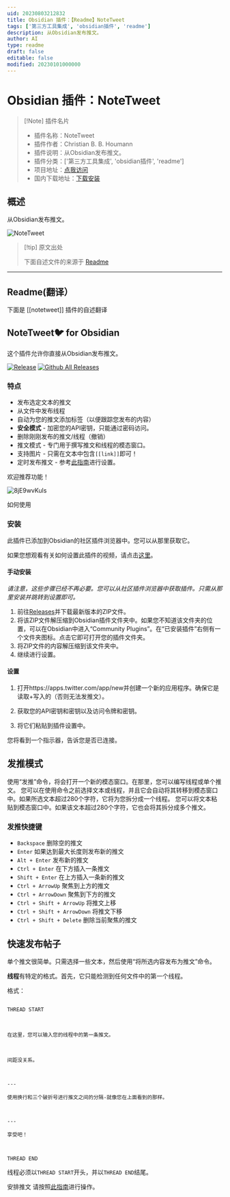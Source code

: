 ```yaml
---
uid: 20230803212832
title: Obsidian 插件：【Readme】NoteTweet
tags: ['第三方工具集成', 'obsidian插件', 'readme']
description: 从Obsidian发布推文。
author: AI
type: readme
draft: false
editable: false
modified: 20230101000000
---
```


# Obsidian 插件：NoteTweet

> [!Note] 插件名片
> - 插件名称：NoteTweet
> - 插件作者：Christian B. B. Houmann
> - 插件说明：从Obsidian发布推文。
> - 插件分类：['第三方工具集成', 'obsidian插件', 'readme']
> - 项目地址：[点我访问](https://github.com/chhoumann/notetweet_obsidian)
> - 国内下载地址：[下载安装](https://pkmer.cn/products/plugin/pluginMarket/?notetweet)

## 概述

从Obsidian发布推文。

![NoteTweet](https://cdn.pkmer.cn/covers/notetweet_new.gif!pkmer)

> [!tip] 原文出处
> 
>下面自述文件的来源于 [Readme](https://ghproxy.net/https://raw.githubusercontent.com/chhoumann/notetweet_obsidian/master/README.md)
> 

---

## Readme(翻译）

下面是 [[notetweet]] 插件的自述翻译



## NoteTweet🐦 for Obsidian
这个插件允许你直接从Obsidian发布推文。

[![Release](https://img.shields.io/github/v/release/chhoumann/notetweet_obsidian?style=for-the-badge)]()
[![Github All Releases](https://img.shields.io/github/downloads/chhoumann/notetweet_obsidian/total.svg?style=for-the-badge&logo=appveyor)]()

### 特点
- 发布选定文本的推文
- 从文件中发布线程
- 自动为您的推文添加标签（以便跟踪您发布的内容）
- **安全模式** - 加密您的API密钥，只能通过密码访问。
- 删除刚刚发布的推文/线程（撤销）
- 推文模式 - 专门用于撰写推文和线程的模态窗口。
- 支持图片 - 只需在文本中包含`[[link]]`即可！
- 定时发布推文 - 参考[此指南](./GuideToSettingUpScheduler.md)进行设置。

欢迎推荐功能！

![8jE9wvKuls](https://user-images.githubusercontent.com/29108628/109525702-16c97180-7ab2-11eb-8bc0-3c4bc79a6b7a.gif)

如何使用

### 安装
此插件已添加到Obsidian的社区插件浏览器中。您可以从那里获取它。

如果您想观看有关如何设置此插件的视频，请点击[这里](https://www.youtube.com/watch?v=jx09b1Ien3Q)。

#### 手动安装
*请注意，这些步骤已经不再必要。您可以从社区插件浏览器中获取插件。只需从那里安装并跳转到设置即可。*

1. 前往[Releases](https://github.com/chhoumann/notetweet_obsidian/releases)并下载最新版本的ZIP文件。
2. 将该ZIP文件解压缩到Obsidian插件文件夹中。如果您不知道该文件夹的位置，可以在Obsidian中进入“Community Plugins”。在“已安装插件”右侧有一个文件夹图标。点击它即可打开您的插件文件夹。
3. 将ZIP文件的内容解压缩到该文件夹中。
4. 继续进行设置。

#### 设置

1. 打开https://apps.twitter.com/app/new并创建一个新的应用程序。确保它是读取+写入的（否则无法发推文）。

2. 获取您的API密钥和密钥以及访问令牌和密钥。

3. 将它们粘贴到插件设置中。



您将看到一个指示器，告诉您是否已连接。

## 发推模式
使用“发推”命令，将会打开一个新的模态窗口。在那里，您可以编写线程或单个推文。
您可以在使用命令之前选择文本或线程，并且它会自动将其转移到模态窗口中。如果所选文本超过280个字符，它将为您拆分成一个线程。
您可以将文本粘贴到模态窗口中。如果该文本超过280个字符，它也会将其拆分成多个推文。

### 发推快捷键
- `Backspace` 删除空的推文
- `Enter` 如果达到最大长度则发布新的推文
- `Alt + Enter` 发布新的推文
- `Ctrl + Enter` 在下方插入一条推文
- `Shift + Enter` 在上方插入一条新的推文
- `Ctrl + ArrowUp` 聚焦到上方的推文
- `Ctrl + ArrowDown` 聚焦到下方的推文
- `Ctrl + Shift + ArrowUp` 将推文上移
- `Ctrl + Shift + ArrowDown` 将推文下移
- `Ctrl + Shift + Delete` 删除当前聚焦的推文

## 快速发布帖子

单个推文很简单。只需选择一些文本，然后使用“将所选内容发布为推文”命令。



**线程**有特定的格式。首先，它只能检测到任何文件中的第一个线程。



格式：

```

THREAD START



在这里，您可以输入您的线程中的第一条推文。



间距没关系。



---

使用换行和三个破折号进行推文之间的分隔-就像您在上面看到的那样。



---

享受吧！



THREAD END

```



线程必须以`THREAD START`开头，并以`THREAD END`结尾。

安排推文
请按照[此指南](./GuideToSettingUpScheduler.md)进行操作。



